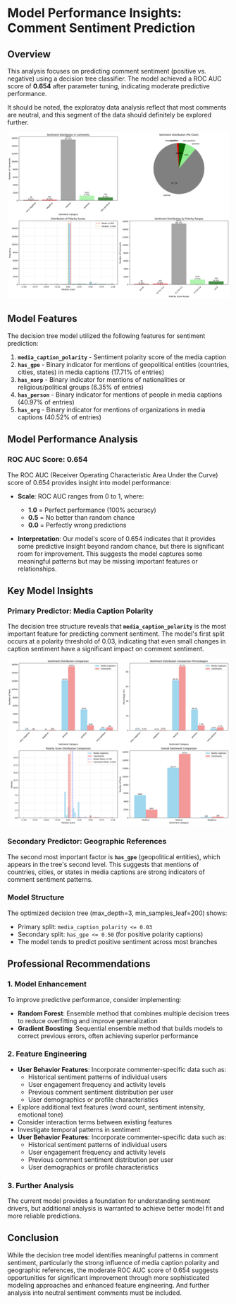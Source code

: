 # Model Performance Insights: Comment Sentiment Prediction

## Overview
This analysis focuses on predicting comment sentiment (positive vs. negative) using a decision tree classifier. The model achieved a ROC AUC score of **0.654** after parameter tuning, indicating moderate predictive performance.

It should be noted, the exploratoy data analysis reflect that most comments are neutral, and this segment of the data should definitely be explored further.

![Breakdown of sentiment analysis in comments](reports/figures/comment_sentiment.png)


## Model Features
The decision tree model utilized the following features for sentiment prediction:

1. **`media_caption_polarity`** - Sentiment polarity score of the media caption
2. **`has_gpe`** - Binary indicator for mentions of geopolitical entities (countries, cities, states) in media captions (17.71% of entries)
3. **`has_norp`** - Binary indicator for mentions of nationalities or religious/political groups (6.35% of entries)
4. **`has_person`** - Binary indicator for mentions of people in media captions (40.97% of entries)
5. **`has_org`** - Binary indicator for mentions of organizations in media captions (40.52% of entries)

## Model Performance Analysis

### ROC AUC Score: 0.654
The ROC AUC (Receiver Operating Characteristic Area Under the Curve) score of 0.654 provides insight into model performance:

- **Scale**: ROC AUC ranges from 0 to 1, where:
  - **1.0** = Perfect performance (100% accuracy)
  - **0.5** = No better than random chance
  - **0.0** = Perfectly wrong predictions

- **Interpretation**: Our model's score of 0.654 indicates that it provides some predictive insight beyond random chance, but there is significant room for improvement. This suggests the model captures some meaningful patterns but may be missing important features or relationships.

## Key Model Insights

### Primary Predictor: Media Caption Polarity
The decision tree structure reveals that **`media_caption_polarity`** is the most important feature for predicting comment sentiment. The model's first split occurs at a polarity threshold of 0.03, indicating that even small changes in caption sentiment have a significant impact on comment sentiment.

![Sentiment polarity comparison of media caption and comment](reports/figures/sentiment_compare.png)

### Secondary Predictor: Geographic References
The second most important factor is **`has_gpe`** (geopolitical entities), which appears in the tree's second level. This suggests that mentions of countries, cities, or states in media captions are strong indicators of comment sentiment patterns.

### Model Structure
The optimized decision tree (max_depth=3, min_samples_leaf=200) shows:
- Primary split: `media_caption_polarity <= 0.03`
- Secondary split: `has_gpe <= 0.50` (for positive polarity captions)
- The model tends to predict positive sentiment across most branches

## Professional Recommendations

### 1. Model Enhancement
To improve predictive performance, consider implementing:
- **Random Forest**: Ensemble method that combines multiple decision trees to reduce overfitting and improve generalization
- **Gradient Boosting**: Sequential ensemble method that builds models to correct previous errors, often achieving superior performance

### 2. Feature Engineering
- **User Behavior Features**: Incorporate commenter-specific data such as:
  - Historical sentiment patterns of individual users
  - User engagement frequency and activity levels
  - Previous comment sentiment distribution per user
  - User demographics or profile characteristics
- Explore additional text features (word count, sentiment intensity, emotional tone)
- Consider interaction terms between existing features
- Investigate temporal patterns in sentiment
- **User Behavior Features**: Incorporate commenter-specific data such as:
  - Historical sentiment patterns of individual users
  - User engagement frequency and activity levels
  - Previous comment sentiment distribution per user
  - User demographics or profile characteristics

### 3. Further Analysis
The current model provides a foundation for understanding sentiment drivers, but additional analysis is warranted to achieve better model fit and more reliable predictions.

## Conclusion
While the decision tree model identifies meaningful patterns in comment sentiment, particularly the strong influence of media caption polarity and geographic references, the moderate ROC AUC score of 0.654 suggests opportunities for significant improvement through more sophisticated modeling approaches and enhanced feature engineering. And further analysis into neutral sentiment comments must be included.


